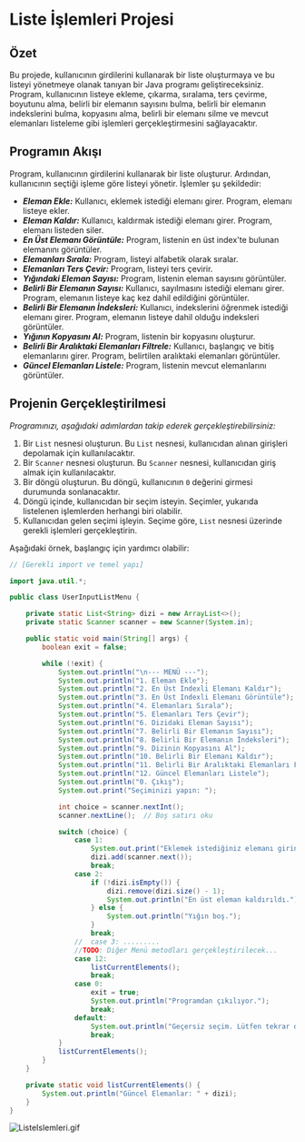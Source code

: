 # Liste İşlemleri Projesi

## Özet

Bu projede, kullanıcının girdilerini kullanarak bir liste oluşturmaya ve bu listeyi yönetmeye olanak tanıyan bir Java programı geliştireceksiniz. Program, kullanıcının listeye ekleme, çıkarma, sıralama, ters çevirme, boyutunu alma, belirli bir elemanın sayısını bulma, belirli bir elemanın indekslerini bulma, kopyasını alma, belirli bir elemanı silme ve mevcut elemanları listeleme gibi işlemleri gerçekleştirmesini sağlayacaktır.

## Programın Akışı

Program, kullanıcının girdilerini kullanarak bir liste oluşturur. Ardından, kullanıcının seçtiği işleme göre listeyi yönetir. İşlemler şu şekildedir:

- **_Eleman Ekle:_** Kullanıcı, eklemek istediği elemanı girer. Program, elemanı listeye ekler.
- **_Eleman Kaldır:_** Kullanıcı, kaldırmak istediği elemanı girer. Program, elemanı listeden siler.
- **_En Üst Elemanı Görüntüle:_** Program, listenin en üst index'te bulunan elemanını görüntüler.
- **_Elemanları Sırala:_** Program, listeyi alfabetik olarak sıralar.
- **_Elemanları Ters Çevir:_** Program, listeyi ters çevirir.
- **_Yığındaki Eleman Sayısı:_** Program, listenin eleman sayısını görüntüler.
- **_Belirli Bir Elemanın Sayısı:_** Kullanıcı, sayılmasını istediği elemanı girer. Program, elemanın listeye kaç kez dahil edildiğini görüntüler.
- **_Belirli Bir Elemanın İndeksleri:_** Kullanıcı, indekslerini öğrenmek istediği elemanı girer. Program, elemanın listeye dahil olduğu indeksleri görüntüler.
- **_Yığının Kopyasını Al:_** Program, listenin bir kopyasını oluşturur.
- **_Belirli Bir Aralıktaki Elemanları Filtrele:_** Kullanıcı, başlangıç ve bitiş elemanlarını girer. Program, belirtilen aralıktaki elemanları görüntüler.
- **_Güncel Elemanları Listele:_** Program, listenin mevcut elemanlarını görüntüler.

## Projenin Gerçekleştirilmesi

*Programınızı, aşağıdaki adımlardan takip ederek gerçekleştirebilirsiniz:*

1. Bir `List` nesnesi oluşturun. Bu `List` nesnesi, kullanıcıdan alınan girişleri depolamak için kullanılacaktır.
2. Bir `Scanner` nesnesi oluşturun. Bu `Scanner` nesnesi, kullanıcıdan giriş almak için kullanılacaktır.
3. Bir döngü oluşturun. Bu döngü, kullanıcının `0` değerini girmesi durumunda sonlanacaktır.
4. Döngü içinde, kullanıcıdan bir seçim isteyin. Seçimler, yukarıda listelenen işlemlerden herhangi biri olabilir.
5. Kullanıcıdan gelen seçimi işleyin. Seçime göre, `List` nesnesi üzerinde gerekli işlemleri gerçekleştirin.

Aşağıdaki örnek, başlangıç için yardımcı olabilir:

```java
// [Gerekli import ve temel yapı]

import java.util.*;

public class UserInputListMenu {

    private static List<String> dizi = new ArrayList<>();
    private static Scanner scanner = new Scanner(System.in);

    public static void main(String[] args) {
        boolean exit = false;

        while (!exit) {
            System.out.println("\n--- MENÜ ---");
            System.out.println("1. Eleman Ekle");
            System.out.println("2. En Üst Indexli Elemanı Kaldır");
            System.out.println("3. En Üst Indexli Elemanı Görüntüle");
            System.out.println("4. Elemanları Sırala");
            System.out.println("5. Elemanları Ters Çevir");
            System.out.println("6. Dizidaki Eleman Sayısı");
            System.out.println("7. Belirli Bir Elemanın Sayısı");
            System.out.println("8. Belirli Bir Elemanın İndeksleri");
            System.out.println("9. Dizinin Kopyasını Al");
            System.out.println("10. Belirli Bir Elemanı Kaldır");
            System.out.println("11. Belirli Bir Aralıktaki Elemanları Filtrele");
            System.out.println("12. Güncel Elemanları Listele");
            System.out.println("0. Çıkış");
            System.out.print("Seçiminizi yapın: ");

            int choice = scanner.nextInt();
            scanner.nextLine();  // Boş satırı oku

            switch (choice) {
                case 1:
                    System.out.print("Eklemek istediğiniz elemanı girin: ");
                    dizi.add(scanner.next());
                    break;
                case 2:
                    if (!dizi.isEmpty()) {
                        dizi.remove(dizi.size() - 1);
                        System.out.println("En üst eleman kaldırıldı.");
                    } else {
                        System.out.println("Yığın boş.");
                    }
                    break;
                //  case 3: .........  
                //TODO: Diğer Menü metodları gerçekleştirilecek...
                case 12:
                    listCurrentElements();
                    break;
                case 0:
                    exit = true;
                    System.out.println("Programdan çıkılıyor.");
                    break;
                default:
                    System.out.println("Geçersiz seçim. Lütfen tekrar deneyin.");
                    break;
            }
            listCurrentElements();
        }
    }

    private static void listCurrentElements() {
        System.out.println("Güncel Elemanlar: " + dizi);
    }
}
```

![ListeIslemleri.gif](ListeIslemleri.gif)
